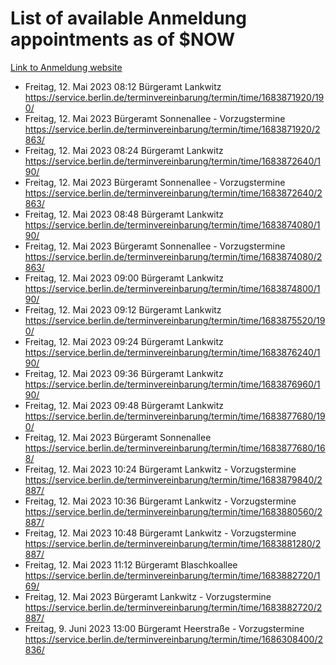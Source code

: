 # List of available Anmeldung appointments as of $NOW
[Link to Anmeldung website](https://service.berlin.de/terminvereinbarung/termin/tag.php?termin=1&anliegen[]=120686&dienstleisterlist=122210,122217,327316,122219,327312,122227,327314,122231,327346,122243,327348,122254,122252,329742,122260,329745,122262,329748,122271,327278,122273,327274,122277,327276,330436,122280,327294,122282,327290,122284,327292,122291,327270,122285,327266,122286,327264,122296,327268,150230,329760,122297,327286,122294,327284,122312,329763,122314,329775,122304,327330,122311,327334,122309,327332,317869,122281,327352,122279,329772,122283,122276,327324,122274,327326,122267,329766,122246,327318,122251,327320,122257,327322,122208,327298,122226,327300&herkunft=http%3A%2F%2Fservice.berlin.de%2Fdienstleistung%2F120686%2F)
- Freitag, 12. Mai 2023 08:12 Bürgeramt Lankwitz https://service.berlin.de/terminvereinbarung/termin/time/1683871920/190/
- Freitag, 12. Mai 2023  Bürgeramt Sonnenallee - Vorzugstermine https://service.berlin.de/terminvereinbarung/termin/time/1683871920/2863/
- Freitag, 12. Mai 2023 08:24 Bürgeramt Lankwitz https://service.berlin.de/terminvereinbarung/termin/time/1683872640/190/
- Freitag, 12. Mai 2023  Bürgeramt Sonnenallee - Vorzugstermine https://service.berlin.de/terminvereinbarung/termin/time/1683872640/2863/
- Freitag, 12. Mai 2023 08:48 Bürgeramt Lankwitz https://service.berlin.de/terminvereinbarung/termin/time/1683874080/190/
- Freitag, 12. Mai 2023  Bürgeramt Sonnenallee - Vorzugstermine https://service.berlin.de/terminvereinbarung/termin/time/1683874080/2863/
- Freitag, 12. Mai 2023 09:00 Bürgeramt Lankwitz https://service.berlin.de/terminvereinbarung/termin/time/1683874800/190/
- Freitag, 12. Mai 2023 09:12 Bürgeramt Lankwitz https://service.berlin.de/terminvereinbarung/termin/time/1683875520/190/
- Freitag, 12. Mai 2023 09:24 Bürgeramt Lankwitz https://service.berlin.de/terminvereinbarung/termin/time/1683876240/190/
- Freitag, 12. Mai 2023 09:36 Bürgeramt Lankwitz https://service.berlin.de/terminvereinbarung/termin/time/1683876960/190/
- Freitag, 12. Mai 2023 09:48 Bürgeramt Lankwitz https://service.berlin.de/terminvereinbarung/termin/time/1683877680/190/
- Freitag, 12. Mai 2023  Bürgeramt Sonnenallee https://service.berlin.de/terminvereinbarung/termin/time/1683877680/168/
- Freitag, 12. Mai 2023 10:24 Bürgeramt Lankwitz - Vorzugstermine https://service.berlin.de/terminvereinbarung/termin/time/1683879840/2887/
- Freitag, 12. Mai 2023 10:36 Bürgeramt Lankwitz - Vorzugstermine https://service.berlin.de/terminvereinbarung/termin/time/1683880560/2887/
- Freitag, 12. Mai 2023 10:48 Bürgeramt Lankwitz - Vorzugstermine https://service.berlin.de/terminvereinbarung/termin/time/1683881280/2887/
- Freitag, 12. Mai 2023 11:12 Bürgeramt Blaschkoallee https://service.berlin.de/terminvereinbarung/termin/time/1683882720/169/
- Freitag, 12. Mai 2023  Bürgeramt Lankwitz - Vorzugstermine https://service.berlin.de/terminvereinbarung/termin/time/1683882720/2887/
- Freitag, 9. Juni 2023 13:00 Bürgeramt Heerstraße - Vorzugstermine https://service.berlin.de/terminvereinbarung/termin/time/1686308400/2836/
